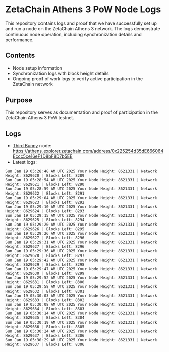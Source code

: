 # ZetaChain Athens 3 PoW Node Logs
This repository contains logs and proof that we have successfully set up and run a node on the ZetaChain Athens 3 network. The logs demonstrate continuous node operation, including synchronization details and performance.

## Contents
- Node setup information
- Synchronization logs with block height details
- Ongoing proof of work logs to verify active participation in the ZetaChain network

## Purpose
This repository serves as documentation and proof of participation in the ZetaChain Athens 3 PoW testnet.

## Logs

- [Third Bunny](https://thirdbunny.xyz/) node: https://athens.explorer.zetachain.com/address/0x225254d35dE666064Eccc5ce16eF1D8bF8D7b5EE
- Latest logs:
```
Sun Jan 19 05:28:48 AM UTC 2025 Your Node Height: 8621331 | Network Height: 8629620 | Blocks Left: 8289
Sun Jan 19 05:28:54 AM UTC 2025 Your Node Height: 8621331 | Network Height: 8629621 | Blocks Left: 8290
Sun Jan 19 05:28:59 AM UTC 2025 Your Node Height: 8621331 | Network Height: 8629622 | Blocks Left: 8291
Sun Jan 19 05:29:04 AM UTC 2025 Your Node Height: 8621331 | Network Height: 8629623 | Blocks Left: 8292
Sun Jan 19 05:29:10 AM UTC 2025 Your Node Height: 8621331 | Network Height: 8629624 | Blocks Left: 8293
Sun Jan 19 05:29:15 AM UTC 2025 Your Node Height: 8621331 | Network Height: 8629625 | Blocks Left: 8294
Sun Jan 19 05:29:20 AM UTC 2025 Your Node Height: 8621331 | Network Height: 8629626 | Blocks Left: 8295
Sun Jan 19 05:29:26 AM UTC 2025 Your Node Height: 8621331 | Network Height: 8629627 | Blocks Left: 8296
Sun Jan 19 05:29:31 AM UTC 2025 Your Node Height: 8621331 | Network Height: 8629627 | Blocks Left: 8296
Sun Jan 19 05:29:36 AM UTC 2025 Your Node Height: 8621331 | Network Height: 8629628 | Blocks Left: 8297
Sun Jan 19 05:29:42 AM UTC 2025 Your Node Height: 8621331 | Network Height: 8629629 | Blocks Left: 8298
Sun Jan 19 05:29:47 AM UTC 2025 Your Node Height: 8621331 | Network Height: 8629630 | Blocks Left: 8299
Sun Jan 19 05:29:52 AM UTC 2025 Your Node Height: 8621331 | Network Height: 8629631 | Blocks Left: 8300
Sun Jan 19 05:29:58 AM UTC 2025 Your Node Height: 8621331 | Network Height: 8629632 | Blocks Left: 8301
Sun Jan 19 05:30:03 AM UTC 2025 Your Node Height: 8621331 | Network Height: 8629633 | Blocks Left: 8302
Sun Jan 19 05:30:08 AM UTC 2025 Your Node Height: 8621331 | Network Height: 8629634 | Blocks Left: 8303
Sun Jan 19 05:30:14 AM UTC 2025 Your Node Height: 8621331 | Network Height: 8629635 | Blocks Left: 8304
Sun Jan 19 05:30:19 AM UTC 2025 Your Node Height: 8621331 | Network Height: 8629636 | Blocks Left: 8305
Sun Jan 19 05:30:24 AM UTC 2025 Your Node Height: 8621331 | Network Height: 8629637 | Blocks Left: 8306
Sun Jan 19 05:30:29 AM UTC 2025 Your Node Height: 8621331 | Network Height: 8629637 | Blocks Left: 8306
```
